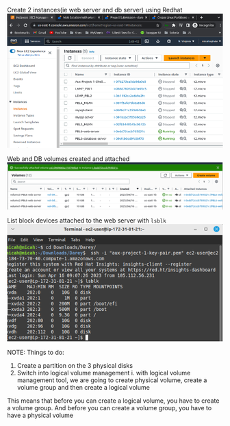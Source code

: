 Create 2 instances(ie web server and db server) using Redhat
![Alt](images/create-instances.png)

Web and DB volumes created and attached
![Alt](images/db-web-servers-volumes.png)

List block devices attached to the web server with `lsblk`
![Alt](images/list-block.png)

NOTE:
Things to do:
1. Create a partition on the 3 physical disks
2. Switch into logical volume management
    i. with logical volume management tool, we are going to create physical volume,  create a volume group and then create a logical volume

This means that before you can create a logical volume,  you have to create a volume group. And before you can create a volume group, you have to have a physical volume